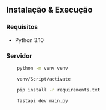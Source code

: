 
## Instalação & Execução

### Requisitos

* Python 3.10

### Servidor

```bash
    python -m venv venv
```

```bash
    venv/Script/activate
```

```bash
    pip install -r requirements.txt
```

```bash
    fastapi dev main.py
```
    
